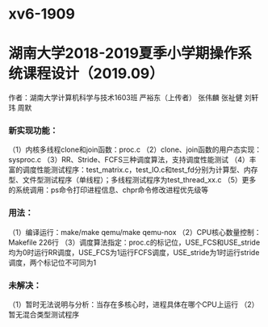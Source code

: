 # xv6-1909

# 湖南大学2018-2019夏季小学期操作系统课程设计（2019.09）

作者：湖南大学计算机科学与技术1603班 严裕东（上传者） 张伟麟 张祉健 刘轩玮 周默

### 新实现功能：

（1）内核多线程clone和join函数：proc.c
（2）clone、join函数的用户态实现：sysproc.c
（3）RR、Stride、FCFS三种调度算法，支持调度性能测试
（4）丰富的调度性能测试程序：test_matrix.c，test_IO.c和test_fd分别为计算型、内存型、文件型测试程序（单线程）；多线程测试程序为test_thread_xx.c
（5）更多的系统调用：ps命令打印进程信息、chpr命令修改进程优先级等

### 用法：

（1）编译运行：make/make qemu/make qemu-nox
（2）CPU核心数量控制：Makefile 226行
（3）调度算法指定：proc.c的标记位，USE_FCS和USE_stride均为0时运行RR调度，USE_FCS为1运行FCFS调度，USE_stride为1时运行stride调度，两个标记位不可同为1

### 未解决：

（1）暂时无法说明与分析：当存在多核心时，进程具体在哪个CPU上运行
（2）暂无混合类型测试程序
